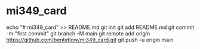 # mi349_card
echo "# mi349_card" >> README.md
git init
git add README.md
git commit -m "first commit"
git branch -M main
git remote add origin https://github.com/bentetlow/mi349_card.git
git push -u origin main
